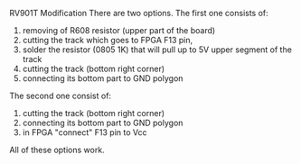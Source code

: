 RV901T Modification
There are two options. 
The first one consists of:
1. removing of R608 resistor (upper part of the board)
2. cutting the track which goes to FPGA F13 pin,
3. solder the resistor (0805 1K) that will pull up to 5V upper segment of the track
4. cutting the track  (bottom right corner)
5. connecting its bottom part to GND polygon

The second one consist of:
1. cutting the track (bottom right corner)
2. connecting its bottom part to GND polygon
3. in FPGA "connect" F13 pin to Vcc

All of these options work.
